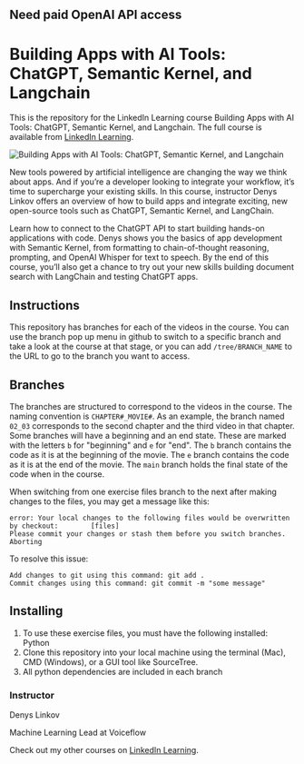 Need paid OpenAI API access
-----------------------------

# Building Apps with AI Tools: ChatGPT, Semantic Kernel, and Langchain
This is the repository for the LinkedIn Learning course Building Apps with AI Tools: ChatGPT, Semantic Kernel, and Langchain. The full course is available from [LinkedIn Learning][lil-course-url].

![Building Apps with AI Tools: ChatGPT, Semantic Kernel, and Langchain][lil-thumbnail-url] 

New tools powered by artificial intelligence are changing the way we think about apps. And if you’re a developer looking to integrate your workflow, it’s time to supercharge your existing skills. In this course, instructor Denys Linkov offers an overview of how to build apps and integrate exciting, new open-source tools such as ChatGPT, Semantic Kernel, and LangChain.

Learn how to connect to the ChatGPT API to start building hands-on applications with code. Denys shows you the basics of app development with Semantic Kernel, from formatting to chain-of-thought reasoning, prompting, and OpenAI Whisper for text to speech. By the end of this course, you’ll also get a chance to try out your new skills building document search with LangChain and testing ChatGPT apps.



## Instructions
This repository has branches for each of the videos in the course. You can use the branch pop up menu in github to switch to a specific branch and take a look at the course at that stage, or you can add `/tree/BRANCH_NAME` to the URL to go to the branch you want to access.

## Branches
The branches are structured to correspond to the videos in the course. The naming convention is `CHAPTER#_MOVIE#`. As an example, the branch named `02_03` corresponds to the second chapter and the third video in that chapter. 
Some branches will have a beginning and an end state. These are marked with the letters `b` for "beginning" and `e` for "end". The `b` branch contains the code as it is at the beginning of the movie. The `e` branch contains the code as it is at the end of the movie. The `main` branch holds the final state of the code when in the course.

When switching from one exercise files branch to the next after making changes to the files, you may get a message like this:

    error: Your local changes to the following files would be overwritten by checkout:        [files]
    Please commit your changes or stash them before you switch branches.
    Aborting

To resolve this issue:
	
    Add changes to git using this command: git add .
	Commit changes using this command: git commit -m "some message"

## Installing
1. To use these exercise files, you must have the following installed: Python
2. Clone this repository into your local machine using the terminal (Mac), CMD (Windows), or a GUI tool like SourceTree.
3. All python dependencies are included in each branch


### Instructor

Denys Linkov 
                            
Machine Learning Lead at Voiceflow

                            

Check out my other courses on [LinkedIn Learning](https://www.linkedin.com/learning/instructors/denys-linkov).

[lil-course-url]: https://www.linkedin.com/learning/building-apps-with-ai-tools-chatgpt-semantic-kernel-and-langchain?dApp=59033956&leis=LAA
[lil-thumbnail-url]: https://media.licdn.com/dms/image/D560DAQENsHoqO_7Y1Q/learning-public-crop_675_1200/0/1694035139061?e=2147483647&v=beta&t=cCnp-C_2NN9JnQM_fHZlVyjfMrGzfgpiGXv5i4Y_5mM
